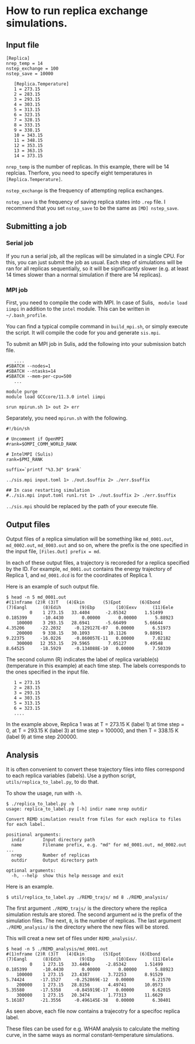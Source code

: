 # How to run replica exchange simulations.

## Input file

```
[Replica]
nrep_temp = 14
nstep_exchange = 100
nstep_save = 10000

   [Replica.Temperature]
   1 = 273.15
   2 = 283.15
   3 = 293.15
   4 = 303.15
   5 = 313.15
   6 = 323.15
   7 = 328.15
   8 = 333.15
   9 = 338.15
   10 = 343.15
   11 = 348.15
   12 = 353.15
   13 = 363.15
   14 = 373.15
```

`nrep_temp` is the number of replicas. In this example, there will be 14 replcias. Therfore, you need to specify eight temperatures in `[Replica.Temperature]`.

`nstep_exchange` is the frequency of attempting replica exchanges.

`nstep_save` is the frequency of saving replica states into `.rep` file. I recommend that you set `nstep_save` to be the same as `[MD] nstep_save`.

## Submitting a job

### Serial job
If you run a serial job, all the replicas will be simulated in a single CPU. For this, you can just submit the job as usual. Each step of simulations will be ran for all replicas sequentially, so it will be significantly slower (e.g. at least 14 times slower than a normal simulation if there are 14 replicas).

### MPI job

First, you need to compile the code with MPI. In case of Sulis, ` module load iimpi` in addition to the `intel` module. This can be written in `~/.bash_profile`.

You can find a typical compile command in `build_mpi.sh`, or simply execute the script. It will compile the code for you and generate `sis.mpi`. 

To submit an MPI job in Sulis, add the following into your submission batch file.

```
   ....
#SBATCH --nodes=1
#SBATCH --ntasks=14
#SBATCH --mem-per-cpu=500
   ...
   
module purge
module load GCCcore/11.3.0 intel iimpi

srun mpirun.sh 1> out 2> err
```

Separately, you need `mpirun.sh` with the following.

``` 
#!/bin/sh

# Uncomment if OpenMPI
#rank=$OMPI_COMM_WORLD_RANK

# IntelMPI (Sulis)
rank=$PMI_RANK

suffix=`printf "%3.3d" $rank`

../sis.mpi input.toml 1> ./out.$suffix 2> ./err.$suffix

## In case restarting simulation
#../sis.mpi input.toml run1.rst 1> ./out.$suffix 2> ./err.$suffix
```

`../sis.mpi` should be replaced by the path of your execute file.

## Output files

Output files of a replica simulation will be something like `md_0001.out`, `md_0002.out`, `md_0003.out` and so on, where the prefix is the one specified in the input file, `[Files.Out] prefix = md`.

In each of these output files, a trajectory is recoreded for a replica specified by the ID. For example, `md_0001.out` contains the energy trajectory of Replica 1, and `md_0001.dcd` is for the coordinates of Replica 1. 

Here is an example of such output file.

```
$ head -n 5 md_0001.out
#(1)nframe (2)R (3)T   (4)Ekin       (5)Epot       (6)Ebond      (7)Eangl      (8)Edih       (9)Ebp        (10)Eexv      (11)Eele
         0    1 273.15   33.4404      -2.85342       1.51499      0.185399      -10.4430       0.00000       0.00000       5.88923
    100000    3 293.15   28.6941      -5.66499       5.66644       4.35206      -22.2032     -0.129127E-07   0.00000       6.51973
    200000    9 338.15   30.1093       10.1126       9.88961       9.22375      -16.0226     -0.860057E-11   0.00000       7.02182
    300000   12 353.15   29.5965       7.05127       9.49548       8.64525      -18.5929     -0.134088E-10   0.00000       7.50339
```

The second column (R) indicates the label of replica variable(s) (temperature in this example) at each time step. The labels corresponds to the ones specified in the input file.

```
   1 = 273.15
   2 = 283.15
   3 = 293.15
   4 = 303.15
   5 = 313.15
   6 = 323.15
   ....
```

In the example above, Replica 1 was at T = 273.15 K (label 1) at time step = 0, at T = 293.15 K (label 3) at time step = 100000, and then T = 338.15 K (label 9) at time step 200000.

## Analysis

It is often convenient to convert these trajectory files into files correspond to each replica variables (labels). Use a python script, `utils/replica_to_label.py`, to do that.

To show the usage, run with `-h`.

```
$ ./replica_to_label.py -h
usage: replica_to_label.py [-h] indir name nrep outdir

Convert REMD simulation result from files for each replica to files for each label.

positional arguments:
  indir       Input directory path
  name        Filename prefix, e.g. "md" for md_0001.out, md_0002.out ...
  nrep        Number of replicas
  outdir      Output directory path

optional arguments:
  -h, --help  show this help message and exit
```

Here is an example.

```
$ util/replica_to_label.py ./REMD_trajs/ md 8 ./REMD_analysis/
```

The first argument `./REMD_trajs/` is the directory where the replica simulation restuls are stored. The second argument `md` is the prefix of the simulation files. The next, `8`, is the number of replicas. The last argument `./REMD_analysis/` is the directory where the new files will be stored.

This will creat a new set of files under `REMD_analysis/`.

```
$ head -n 5 ./REMD_analysis/md_0001.out
#(1)nframe (2)R (3)T   (4)Ekin       (5)Epot       (6)Ebond      (7)Eangl      (8)Edih       (9)Ebp        (10)Eexv      (11)Eele
         0    1 273.15   33.4404      -2.85342       1.51499      0.185399      -10.4430       0.00000       0.00000       5.88923
    100000    1 273.15   23.4387       3.72253       8.91529       5.74424      -17.1527     -0.252869E-12   0.00000       6.21570
    200000    1 273.15   28.8156       4.49741       10.0573       5.35580      -17.5358     -0.845919E-17   0.00000       6.62015
    300000    1 273.15   20.3474       1.77313       11.6629       5.16187      -21.3556     -0.496145E-38   0.00000       6.30401
```

As seen above, each file now contains a trajecotry for a specifoc replica label.

These files can be used for e.g. WHAM analysis to calculate the melting curve, in the same ways as normal constant-temperature simulations.

